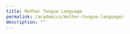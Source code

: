 ```yaml
---
title: Mother Tongue Language
permalink: /academics/mother-tongue-language/
description: ""
---
```

